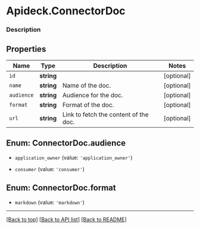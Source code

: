 # Apideck.ConnectorDoc

### Description

## Properties
Name | Type | Description | Notes
------------ | ------------- | ------------- | -------------
`id` | **string** |  | [optional] 
`name` | **string** | Name of the doc. | [optional] 
`audience` | **string** | Audience for the doc. | [optional] 
`format` | **string** | Format of the doc. | [optional] 
`url` | **string** | Link to fetch the content of the doc. | [optional] 





<a name="ConnectorDocAudience"></a>
## Enum: ConnectorDoc.audience


* `application_owner` (value: `'application_owner'`)

* `consumer` (value: `'consumer'`)




<a name="ConnectorDocFormat"></a>
## Enum: ConnectorDoc.format


* `markdown` (value: `'markdown'`)




---

[[Back to top]](#) [[Back to API list]](../../../../README.md#documentation-for-api-endpoints) [[Back to README]](../../../../README.md)



